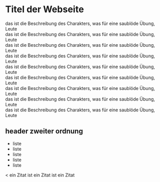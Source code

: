 # Titel der Webseite  
das ist die Beschreibung des Charakters, was für eine saublöde Übung, Leute  
das ist die Beschreibung des Charakters, was für eine saublöde Übung, Leute  
das ist die Beschreibung des Charakters, was für eine saublöde Übung, Leute  
das ist die Beschreibung des Charakters, was für eine saublöde Übung, Leute  
das ist die Beschreibung des Charakters, was für eine saublöde Übung, Leute  
das ist die Beschreibung des Charakters, was für eine saublöde Übung, Leute  
das ist die Beschreibung des Charakters, was für eine saublöde Übung, Leute  
das ist die Beschreibung des Charakters, was für eine saublöde Übung, Leute  
das ist die Beschreibung des Charakters, was für eine saublöde Übung, Leute  

## header zweiter ordnung
* liste
* liste
* liste
* liste
* liste

< ein Zitat ist ein Zitat ist ein Zitat  




